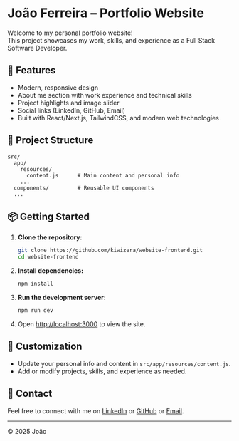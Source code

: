 # João Ferreira – Portfolio Website

Welcome to my personal portfolio website!  
This project showcases my work, skills, and experience as a Full Stack Software Developer.

## 🚀 Features

- Modern, responsive design
- About me section with work experience and technical skills
- Project highlights and image slider
- Social links (LinkedIn, GitHub, Email)
- Built with React/Next.js, TailwindCSS, and modern web technologies

## 📂 Project Structure

```
src/
  app/
    resources/
      content.js      # Main content and personal info
    ...
  components/         # Reusable UI components
  ...
```

## 📦 Getting Started

1. **Clone the repository:**
   ```bash
   git clone https://github.com/kiwizera/website-frontend.git
   cd website-frontend
   ```

2. **Install dependencies:**
   ```bash
   npm install
   ```

3. **Run the development server:**
   ```bash
   npm run dev
   ```

4. Open [http://localhost:3000](http://localhost:3000) to view the site.

## 📝 Customization

- Update your personal info and content in `src/app/resources/content.js`.
- Add or modify projects, skills, and experience as needed.

## 📧 Contact

Feel free to connect with me on [LinkedIn](https://www.linkedin.com/in/joao-ferreira-developer/) or [GitHub](https://github.com/kiwizera) or [Email](mailto:joaosilvaferreira.dev@gmail.com).

---

© 2025 João